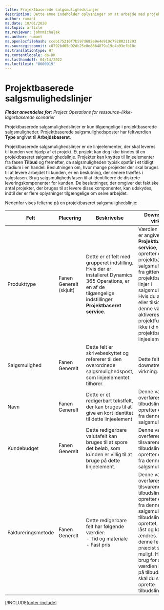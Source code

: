 ```yaml
---
title: Projektbaserede salgsmulighedslinjer
description: Dette emne indeholder oplysninger om at arbejde med projektbaserede salgsmulighedslinjer.
author: rumant
ms.date: 10/01/2020
ms.topic: article
ms.reviewer: johnmichalak
ms.author: rumant
ms.openlocfilehash: cceb175210f7b597d682e9e4e910c79280211293
ms.sourcegitcommit: c0792bd65d92db25e0e8864879a19c4b93efb10c
ms.translationtype: HT
ms.contentlocale: da-DK
ms.lasthandoff: 04/14/2022
ms.locfileid: "8600919"
---
```

# <a name="project-based-opportunity-lines"></a>Projektbaserede salgsmulighedslinjer

_**Finder anvendelse for:** Project Operations for ressource-/ikke-lagerbaserede scenarier_


Projektbaserede salgsmulighedslinjer er kun tilgængelige i projektbaserede salgsmuligheder. Projektbaserede salgsmulighedsposter har feltværdien **Type** angivet til **Arbejdsbaseret**.

Projektbaserede salgsmulighedslinjer er de linjeelementer, der skal leveres til kunden ved hjælp af et projekt. Et projekt kan dog ikke bindes til en projektbaseret salgsmulighedslinje. Projekter kan knyttes til linjeelementer fra fasen **Tilbud** og fremefter, da salgsmuligheden typisk opstår i et tidligt stadium i en handel. Beslutningen om, hvor mange projekter der skal bruges til at levere arbejdet til kunden, er en beslutning, der senere træffes i salgsfasen. Brug salgsmulighedsfasen til at identificere de diskrete leveringskomponenter for kunden. De beslutninger, der omgiver det faktiske antal projekter, der bruges til at levere disse komponenter, kan udskydes, indtil der er flere oplysninger tilgængelige om selve arbejdet.

Nedenfor vises felterne på en projektbaseret salgsmulighedslinje:

| **Felt** | **Placering** | **Beskrivelse** | **Downstream-virkning** |
| --- | --- | --- | --- |
| Produkttype | Fanen Generelt (skjult) | Dette er et felt med grupperet indstilling. Hvis der er installeret Dynamics 365 Operations, er en af de tilgængelige indstillinger **Projektbaseret service**.  | Værdien i dette felt er angivet til **Projektbaseret service**, når du opretter den projektbaserede salgsmulighedslinje fra gitteret for projektbaserede linjer i salgsmuligheden. <br> Hvis du ændrer eller tilsidesætter denne værdi, aktiveres projektfunktionen ikke i dine projektbaserede linjeelementer. |
| Salgsmulighed | Fanen Generelt | Dette felt er skrivebeskyttet og refererer til den overordnede salgsmulighedspost, som linjeelementet tilhører. | Dette felt har ingen downstream-virkning. |
| Navn | Fanen Generelt | Dette er et redigerbart tekstfelt, der kan bruges til at give en kort identitet til dette linjeelement | Denne værdi overføres til tilbudslinjen, når du opretter et tilbud fra denne salgsmulighed |
| Kundebudget | Fanen Generelt | Dette redigerbare valutafelt kan bruges til at spore det beløb, som kunden er villig til at bruge på dette linjeelement. | Denne værdi overføres til det tilsvarende felt på tilbudslinjen, når du opretter et tilbud fra denne salgsmulighed |
| Faktureringsmetode | Fanen Generelt | Dette redigerbare felt har følgende værdier:</br>- Tid og materiale</br>- Fast pris | Denne værdi overføres til det tilsvarende felt på tilbudslinjen, når du opretter et tilbud fra denne salgsmulighed. Når tilbudslinjen er oprettet, er feltet låst og kan ikke ændres. Tildel denne feltværdi så præcist som muligt. Hvis du har brug for at ændre værdien i dette felt på tilbudslinjen, skal du slette og oprette tilbudslinjen igen. |


[!INCLUDE[footer-include](../includes/footer-banner.md)]